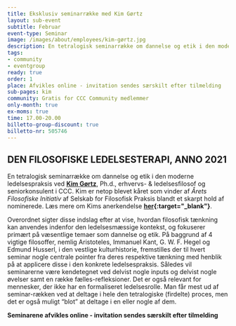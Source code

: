 ```yaml
---
title: Eksklusiv seminarrække med Kim Gørtz
layout: sub-event
subtitle: Februar
event-type: Seminar
image: /images/about/employees/kim-gørtz.jpg
description: En tetralogisk seminarrække om dannelse og etik i den moderne ledelsespraksis
tags:
- community
- eventgroup
ready: true
order: 1
place: Afvikles online - invitation sendes særskilt efter tilmelding
sub-pages: kim
community: Gratis for CCC Community medlemmer
only-month: true
ex-moms: true
time: 17.00-20.00
billetto-group-discount: true
billetto-nr: 505746
---
```


## DEN FILOSOFISKE LEDELSESTERAPI, ANNO 2021

En tetralogisk seminarrække om dannelse og etik i den moderne ledelsespraksis ved **[Kim Gørtz](/employees/kim-gørtz/)**, Ph.d., erhvervs- & ledelsesfilosof og seniorkonsulent i CCC. Kim er netop blevet kåret som vinder af *Årets Filosofiske Initiativ* af Selskab for Filosofisk Praksis blandt et skarpt hold af nominerede. Læs mere om Kims anerkendelse **[her](https://dsfp.dk/){:target="_blank"}**.

Overordnet sigter disse indslag efter at vise, hvordan filosofisk tænkning kan anvendes indenfor den ledelsesmæssige kontekst, og fokuserer primært på væsentlige temaer som dannelse og etik. På baggrund af 4 vigtige filosoffer, nemlig Aristoteles, Immanuel Kant, G. W. F. Hegel og Edmund Husserl, i den vestlige kulturhistorie, fremstilles der til hvert seminar nogle centrale pointer fra deres respektive tænkning med henblik på at applicere disse i den konkrete ledelsespraksis. Således vil seminarerne være kendetegnet ved delvist nogle inputs og delvist nogle øvelser samt en række fælles-refleksioner. Det er også relevant for mennesker, der ikke har en formaliseret ledelsesrolle. Man får mest ud af seminar-rækken ved at deltage i hele den tetralogiske (firdelte) proces, men det er også muligt “blot” at deltage i en eller nogle af dem.

**Seminarene afvikles online - invitation sendes særskilt efter tilmelding**